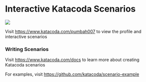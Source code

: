 # Interactive Katacoda Scenarios

[![](http://shields.katacoda.com/katacoda/pumbah007/count.svg)](https://www.katacoda.com/pumbah007 "Get your profile on Katacoda.com")

Visit https://www.katacoda.com/pumbah007 to view the profile and interactive scenarios

### Writing Scenarios
Visit https://www.katacoda.com/docs to learn more about creating Katacoda scenarios

For examples, visit https://github.com/katacoda/scenario-example
